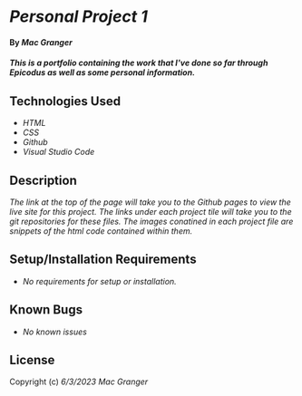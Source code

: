 # _Personal Project 1_

#### By _**Mac Granger**_

#### _This is a portfolio containing the work that I've done so far through Epicodus as well as some personal information._

## Technologies Used

* _HTML_
* _CSS_
* _Github_
* _Visual Studio Code_

## Description

_The link at the top of the page will take you to the Github pages to view the live site for this project. The links under each project tile will take you to the git repositories for these files. The images conatined in each project file are snippets of the html code contained within them._

## Setup/Installation Requirements

* _No requirements for setup or installation._

## Known Bugs

* _No known issues_

## License

Copyright (c) _6/3/2023_ _Mac Granger_
